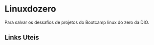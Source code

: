 # Linuxdozero
Para salvar os dessafios de projetos do Bootcamp linux do zero da DIO. 

## Links Uteis 

